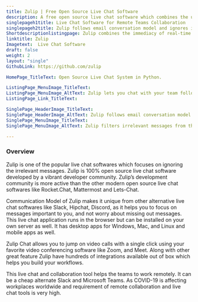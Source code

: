 ```yaml
---
title: Zulip | Free Open Source Live Chat Software
description: A free open source live chat software which combines the urgency of real-time chat with an email conversation scheme.
singlepageh1title: Live Chat Software for Remote Teams Collaboration
singlepageh2title: Zulip follows email conversation model and ignores irrelevant messages. Conduct clean remote collaboration with video conferencing and group chat features.
Shortdescriptionlistingpage: Zulip combines the immediacy of real-time chat with an email threading model. With Zulip, you can catch up on important conversations while ignoring irrelevant ones.
linktitle: Zulip
Imagetext:  Live Chat Software
draft: false
weight: 2
layout: "single"
GithubLink: https://github.com/zulip

HomePage_TitleText: Open Source Live Chat System in Python.

ListingPage_MenuImage_TitleText: 
ListingPage_MenuImage_AltText: Zulip lets you chat with your team following the email threading model
ListingPage_Link_TitleText: 

SinglePage_HeaderImage_TitleText: 
SinglePage_HeaderImage_AltText: Zulip follows email conversation model
SinglePage_MenuImage_TitleText: 
SinglePage_MenuImage_AltText: Zulip filters irrelevant messages from the threads

---
```

### **Overview**

Zulip is one of the popular live chat softwares which focuses on ignoring the irrelevant messages. Zulip is 100% open source live chat software developed by a vibrant developer community. Zulip’s development community is more active than the other modern open source live chat softwares like Rocket.Chat, Mattermost and Lets-Chat.

Communication Model of Zulip makes it unique from other alternative live chat softwares like Slack, Hipchat, Discord, as it helps you to focus on messages important to you, and not worry about missing out messages. This live chat application runs in the browser but can be installed on your own server as well. It has desktop apps for Windows, Mac, and Linux and mobile apps as well.

Zulip Chat allows you to jump on video calls with a single click using your favorite video conferencing software like Zoom, and Meet. Along with other great feature Zulip have hundreds of integrations available out of box which helps you build your workflows.

This live chat and collaboration tool helps the teams to work remotely. It can be a cheap alternate Slack and Microsoft Teams. As COVID-19 is affecting workplaces worldwide and requirement of remote collaboration and live chat tools is very high.
